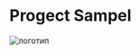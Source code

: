 # Progect Sampel #
![логотип](https://ci.appveyor.com/api/projects/status/k9shyc95crgsxiga?svg=true)
